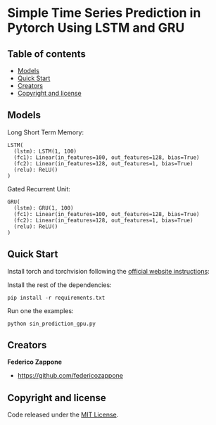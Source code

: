 # Simple Time Series Prediction in Pytorch Using LSTM and GRU

## Table of contents

- [Models](#models)
- [Quick Start](#quick-start)
- [Creators](#creators)
- [Copyright and license](#copyright-and-license)

## Models

Long Short Term Memory:

```
LSTM(
  (lstm): LSTM(1, 100)
  (fc1): Linear(in_features=100, out_features=128, bias=True)
  (fc2): Linear(in_features=128, out_features=1, bias=True)
  (relu): ReLU()
)
```

Gated Recurrent Unit:

```
GRU(
  (lstm): GRU(1, 100)
  (fc1): Linear(in_features=100, out_features=128, bias=True)
  (fc2): Linear(in_features=128, out_features=1, bias=True)
  (relu): ReLU()
)
```

## Quick Start

Install torch and torchvision following the [official website instructions](https://pytorch.org/get-started/locally/):

Install the rest of the dependencies:

```
pip install -r requirements.txt
```

Run one the examples:

```
python sin_prediction_gpu.py
```


## Creators

**Federico Zappone**

- <https://github.com/federicozappone>

## Copyright and license

Code released under the [MIT License](https://github.com/federicozappone/rover/LICENSE.md).
